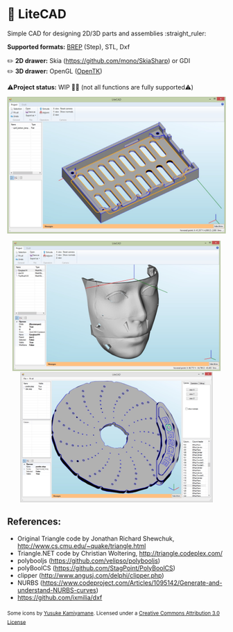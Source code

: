 # :triangular_ruler: LiteCAD

<p>
Simple CAD for designing 2D/3D parts and assemblies  :straight_ruler:
</p><p>

**Supported formats:** <a href="https://en.wikipedia.org/wiki/Boundary_representation">BREP</a> (Step), STL, Dxf

</p>

:pencil2: **2D drawer:** Skia (https://github.com/mono/SkiaSharp) or GDI<br/>
:pencil2: **3D drawer:** OpenGL (<a href="https://github.com/opentk/opentk">OpenTK</a>)

:warning:**Project status:** WIP  :construction::construction_worker: (not all functions are fully supported:warning:)

<img src="imgs/2.jpg"/>

<p align="center">
<img height="300" src="imgs/3.jpg"/>
<img height="300" src="imgs/1.jpg"/>
  
</p>

## References:
* Original Triangle code by Jonathan Richard Shewchuk, http://www.cs.cmu.edu/~quake/triangle.html
* Triangle.NET code by Christian Woltering, http://triangle.codeplex.com/
* polybooljs (https://github.com/velipso/polybooljs)
* polyBoolCS (https://github.com/StagPoint/PolyBoolCS)
* clipper (http://www.angusj.com/delphi/clipper.php)
* NURBS (https://www.codeproject.com/Articles/1095142/Generate-and-understand-NURBS-curves)
* https://github.com/ixmilia/dxf

<sub>Some icons by [Yusuke Kamiyamane](http://p.yusukekamiyamane.com/). Licensed under a [Creative Commons Attribution 3.0 License](http://creativecommons.org/licenses/by/3.0/)</sub>
